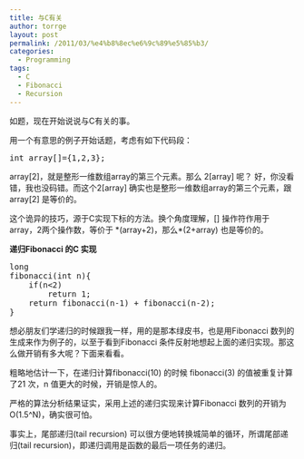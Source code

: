 ```yaml
---
title: 与C有关
author: torrge
layout: post
permalink: /2011/03/%e4%b8%8ec%e6%9c%89%e5%85%b3/
categories:
  - Programming
tags:
  - C
  - Fibonacci
  - Recursion
---
```

如题，现在开始说说与C有关的事。

用一个有意思的例子开始话题，考虑有如下代码段：

<pre class="brush:cpp">int array[]={1,2,3};
</pre>

array[2]，就是整形一维数组array的第三个元素。那么 2[array] 呢？ 好，你没看错，我也没码错。而这个2[array] 确实也是整形一维数组array的第三个元素，跟array[2] 是等价的。

这个诡异的技巧，源于C实现下标的方法。换个角度理解，[] 操作符作用于array，2两个操作数，等价于 \*(array+2)，那么\*(2+array) 也是等价的。

**递归Fibonacci 的C 实现**

<pre class="brush:cpp">long
fibonacci(int n){
    if(n&lt;2)
        return 1;
    return fibonacci(n-1) + fibonacci(n-2);
}</pre>

想必朋友们学递归的时候跟我一样，用的是那本绿皮书，也是用Fibonacci 数列的生成来作为例子的，以至于看到Fibonacci 条件反射地想起上面的递归实现。那这么做开销有多大呢？下面来看看。

粗略地估计一下，在递归计算fibonacci(10) 的时候 fibonacci(3) 的值被重复计算了21 次，n 值更大的时候，开销是惊人的。

严格的算法分析结果证实，采用上述的递归实现来计算Fibonacci 数列的开销为 O(1.5^N)，确实很可怕。

事实上，尾部递归(tail recursion) 可以很方便地转换城简单的循环，所谓尾部递归(tail recursion)，即递归调用是函数的最后一项任务的递归。